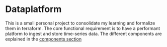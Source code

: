 # Dataplatform

This is a small personal project to consolidate my learning and formalize 
them in terraform. The core functional requirement is to have a performant 
platform to ingest and store time-series data. The different components are 
explained in the [components section](./docs/components.md)